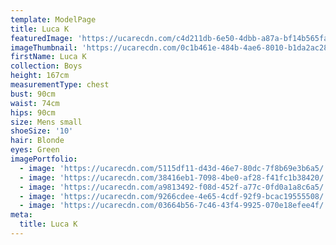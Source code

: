 ```yaml
---
template: ModelPage
title: Luca K
featuredImage: 'https://ucarecdn.com/c4d211db-6e50-4dbb-a87a-bf14b565fa76/'
imageThumbnail: 'https://ucarecdn.com/0c1b461e-484b-4ae6-8010-b1da2ac28f9e/'
firstName: Luca K
collection: Boys
height: 167cm
measurementType: chest
bust: 90cm
waist: 74cm
hips: 90cm
size: Mens small
shoeSize: '10'
hair: Blonde
eyes: Green
imagePortfolio:
  - image: 'https://ucarecdn.com/5115df11-d43d-46e7-80dc-7f8b69e3b6a5/'
  - image: 'https://ucarecdn.com/38416eb1-7098-4be0-af28-f41fc1b38420/'
  - image: 'https://ucarecdn.com/a9813492-f08d-452f-a77c-0fd0a1a8c6a5/'
  - image: 'https://ucarecdn.com/9266cdee-4e65-4cdf-92f9-bcac19555508/'
  - image: 'https://ucarecdn.com/03664b56-7c46-43f4-9925-070e18efee4f/'
meta:
  title: Luca K
---
```


